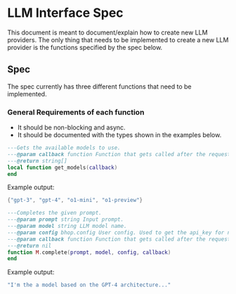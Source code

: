 # LLM Interface Spec

This document is meant to document/explain how to create new LLM providers.
The only thing that needs to be implemented to create a new LLM provider is the functions specified by the spec below.

## Spec
The spec currently has three different functions that need to be implemented.

### General Requirements of each function
- It should be non-blocking and async.
- It should be documented with the types shown in the examples below.

```lua
---Gets the available models to use.
---@param callback function Function that gets called after the request is made.
---@return string[]
local function get_models(callback)
end
```
Example output:
```lua
{"gpt-3", "gpt-4", "o1-mini", "o1-preview"}
```

```lua
---Completes the given prompt.
---@param prompt string Input prompt.
---@param model string LLM model name.
---@param config bhop.config User config. Used to get the api_key for now, mabye more things later.
---@param callback function Function that gets called after the request is made.
---@return nil
function M.complete(prompt, model, config, callback)
end
```
Example output:
```lua
"I'm the a model based on the GPT-4 architecture..."
```
